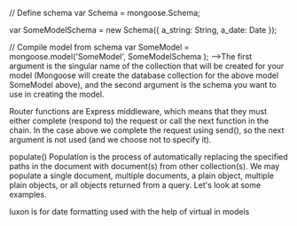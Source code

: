 // Define schema
var Schema = mongoose.Schema;

var SomeModelSchema = new Schema({
a_string: String,
a_date: Date
});

// Compile model from schema
var SomeModel = mongoose.model('SomeModel', SomeModelSchema );
-->The first argument is the singular name of the collection that will be created for your model (Mongoose will create the database collection for the above model SomeModel above), and the second argument is the schema you want to use in creating the model.

Router functions are Express middleware, which means that they must either complete (respond to) the request or call the next function in the chain. In the case above we complete the request using send(), so the next argument is not used (and we choose not to specify it).

populate()
Population is the process of automatically replacing the specified paths in the document with document(s) from other collection(s). We may populate a single document, multiple documents, a plain object, multiple plain objects, or all objects returned from a query. Let's look at some examples.

luxon is for date formatting used with the help of virtual in models
